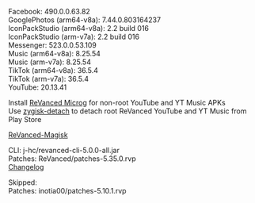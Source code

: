 Facebook: 490.0.0.63.82  
GooglePhotos (arm64-v8a): 7.44.0.803164237  
IconPackStudio (arm64-v8a): 2.2 build 016  
IconPackStudio (arm-v7a): 2.2 build 016  
Messenger: 523.0.0.53.109  
Music (arm64-v8a): 8.25.54  
Music (arm-v7a): 8.25.54  
TikTok (arm64-v8a): 36.5.4  
TikTok (arm-v7a): 36.5.4  
YouTube: 20.13.41  

Install [ReVanced Microg](https://github.com/ReVanced/GmsCore/releases) for non-root YouTube and YT Music APKs  
Use [zygisk-detach](https://github.com/j-hc/zygisk-detach) to detach root ReVanced YouTube and YT Music from Play Store  

[ReVanced-Magisk](https://github.com/kingsmanvn1x32/ReVanced-Magisk)
  
CLI: j-hc/revanced-cli-5.0.0-all.jar  
Patches: ReVanced/patches-5.35.0.rvp  
[Changelog](https://github.com/ReVanced/revanced-patches/releases/tag/v5.35.0)  

Skipped:  
Patches: inotia00/patches-5.10.1.rvp    
